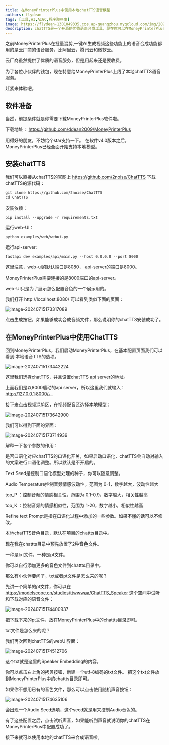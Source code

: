 ```yaml
---
title: 在MoneyPrinterPlus中使用本地chatTTS语音模型
authors: flydean
tags: [工具,AI,AIGC,程序那些事]
image: https://flydean-1301049335.cos.ap-guangzhou.myqcloud.com/img/202407151734669.png
description: chatTTS是一个开源的优秀语音合成工具，现在你可以在MoneyPrinterPlus中轻松的使用本地chatTTS模型来为视频生成语音了。
---
```


之前MoneyPrinterPlus在批量混剪,一键AI生成视频这些功能上的语音合成功能都用的是云厂商的语音服务，比阿里云，腾讯云和微软云。

云厂商虽然提供了优质的语音服务，但是用起来还是要收费。

为了各位小伙伴的钱包，现在特意给MoneyPrinterPlus上线了本地chatTTS语音服务。

赶紧来体验吧。

## 软件准备

当然，前提条件就是你需要下载MoneyPrinterPlus软件啦。 

下载地址： https://github.com/ddean2009/MoneyPrinterPlus

用得好的朋友，不妨给个star支持一下。 在软件v4.0版本之后，MoneyPrinterPlus已经全面开始支持本地模型。

## 安装chatTTS

我们可以直接从chatTTS的官网上 https://github.com/2noise/ChatTTS  下载chatTTS的源代码：



```txt
git clone https://github.com/2noise/ChatTTS
cd ChatTTS
```

安装依赖：

```txt
pip install --upgrade -r requirements.txt
```

运行web-UI：

```txt
python examples/web/webui.py
```

运行api-server:

```txt
fastapi dev examples/api/main.py --host 0.0.0.0 --port 8000
```

这里注意，web-ui的默认端口是8080， api-server的端口是8000。

MoneyPrinterPlus需要连接的是8000端口的api-server。 

web-UI只是为了展示怎么配置音色的一个展示用的。

我们打开 http://localhost:8080/  可以看到类似下面的页面：

![image-20240715173317089](https://flydean-1301049335.cos.ap-guangzhou.myqcloud.com/img/202407151733504.png)



点击生成按钮，如果能够成功合成音频文件，那么说明你的chatTTS安装成功了。

## 在MoneyPrinterPlus中使用ChatTTS

回到MoneyPrinterPlus，我们启动MoneyPrinterPlus，在基本配置页面我们可以看到:本地语音TTS的选项。



![image-20240715173442224](https://flydean-1301049335.cos.ap-guangzhou.myqcloud.com/img/202407151734669.png)



这里我们选择chatTTS，并且设置chatTTS api server的地址。

上面我们是以8000启动的api server，所以这里我们就输入：http://127.0.0.1:8000/。



接下来点击视频混剪区，在视频配音区选择本地模型：

![image-20240715173642900](https://flydean-1301049335.cos.ap-guangzhou.myqcloud.com/img/202407151736404.png)



我们可以得到下面的界面：

![image-20240715173714939](https://flydean-1301049335.cos.ap-guangzhou.myqcloud.com/img/202407151737934.png)



解释一下各个参数的作用：

是否口语化对应chatTTS的口语化开关，如果启动口语化，chatTTS会自动对输入的文案进行口语化调整。所以默认是不开启的。

Text Seed是控制口语化模型处理的种子，你可以随意调整。

Audio Temperature控制音频情感波动性，范围为 0-1，数字越大，波动性越大

top_P ：控制音频的情感相关性，范围为 0.1-0.9，数字越大，相关性越高

top_K ：控制音频的情感相似性，范围为 1-20，数字越小，相似性越高

Refine text Prompt是指在口语化过程中添加的一些参数。如果不懂的话可以不修改。

本地chatTTS音色目录，默认在项目的chattts目录中。

现在我在chattts目录中预先放置了2种音色文件。

一种是txt文件，一种是pt文件。

你可以自行添加更多的音色文件到chattts目录中。

那么有小伙伴要问了，txt或者pt文件是怎么来的呢？

先讲一个简单的pt文件，你可以在  https://modelscope.cn/studios/ttwwwaa/ChatTTS_Speaker  这个空间中试听和下载对应的语音文件：

![image-20240715174400937](https://flydean-1301049335.cos.ap-guangzhou.myqcloud.com/img/202407151744934.png)



把下载下来的pt文件，放在MoneyPrinterPlus中的chattts目录即可。



txt文件是怎么来的呢？



我们再次回到chatTTS的webUI界面：

![image-20240715174512706](https://flydean-1301049335.cos.ap-guangzhou.myqcloud.com/img/202407151745531.png)



这个txt就是这里的Speaker Embedding的内容。



你可以点击右上角的拷贝按钮，新建一个utf-8编码的txt文件。 把这个txt文件放到MoneyPrinterPlus中的chattts目录即可。



如果你不想用已有的音色文件，那么可以点击使用随机声音按钮：



![image-20240715174635106](https://flydean-1301049335.cos.ap-guangzhou.myqcloud.com/img/202407151746352.png)



会出现一个Audio Seed选项，这个seed就是用来控制Audio音色的。



有了这些配置之后，点击试听声音，如果能听到声音就说明你的chatTTS在MoneyPrinterPlus中配置成功了。



接下来就可以使用本地的chatTTS来合成语音啦。


